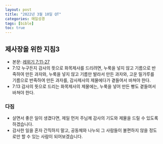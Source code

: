 ```yaml
---
layout: post
title: "2022년 3월 10일 QT"
categories: 매일성경
tags: [bible]
toc: true
---
```


## 제사장을 위한 지침3
- 본문: [레위기 7:11-27](https://www.bskorea.or.kr/bible/korbibReadpage.php?version=SAENEW&book=lev&chap=7&sec=11&cVersion=&fontSize=15px&fontWeight=normal#focus)
- 7:12 누구든지 감사의 뜻으로 화목제사를 드리려면, 누룩을 넣지 않고 기름으로 반죽하여 만든 과자와, 누룩을 넣지 않고 기름만 발라서 만든 과자와, 고운 밀가루를 기름으로 반죽하여 만든 과자를, 감사제사의 제물에다가 곁들여서 바쳐야 한다.
- 7:13 감사의 뜻으로 드리는 화목제사의 제물에는, 누룩을 넣어 만든 빵도 곁들여서 바쳐야 한다.

### 다짐
- 살면서 좋은 일이 생겼다면, 제일 먼저 주님께 감사의 기도와 제물을 드릴 수 있도록 하겠습니다.
- 감사한 일을 혼자 간직하지 말고, 공동체와 나누되 그 사람들이 불편하지 않을 정도로만 할 수 있는 사람이 되어보겠습니다.
